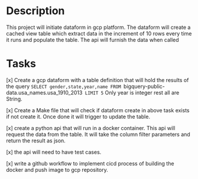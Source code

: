 # Description

This project will initiate dataform in gcp platform. The dataform will create a cached view table which extract data in the increment of 10 rows every time it runs and populate the table. The api will furnish the data when called


# Tasks

[x] Create a gcp dataform with a table definition that will hold the results of the query `SELECT gender,state,year,name
    FROM `bigquery-public-data.usa_names.usa_1910_2013`
    LIMIT 5` Only year is integer rest all are String.

[x] Create a Make file that will check if dataform create in above task exists if not create it. Once done it will trigger to update the table.

[x] create a python api that will run in a docker container. This api will request the data from the table. It will take the column filter parameters and return the result as json.

[x] the api will need to have test cases.

[x] write a github workflow to implement cicd process of building the docker and push image to gcp repository. 